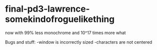 final-pd3-lawrence-somekindofroguelikething
===========================================

now with 99% less monochrome and 10^17 times more what

Bugs and stuff:
-window is incorrectly sized
-characters are not centered